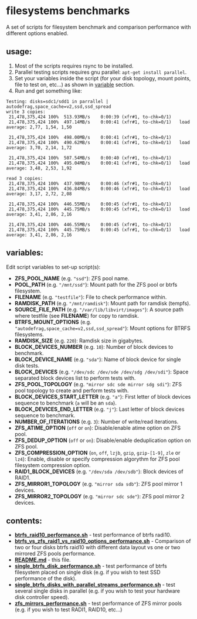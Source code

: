 # filesystems benchmarks

A set of scripts for filesystem benchmark and comparison performance with different options enabled.

## usage:

1. Most of the scripts requires rsync to be installed.
2. Parallel testing scripts requires gnu parallel: `apt-get install parallel`.
3. Set your variables inside the script (for your disk topology, mount points, file to test on, etc...) as shown in
[variable](#variables-) section.
4. Run and get something like:
```
Testing: disks=sdc1/sdd1 in parrallel | autodefrag,space_cache=v2,ssd,ssd_spread
write 3 copies:
 21,478,375,424 100%  513.93MB/s    0:00:39 (xfr#1, to-chk=0/1)
 21,478,375,424 100%  497.14MB/s    0:00:41 (xfr#1, to-chk=0/1)   load average: 2,77, 1,54, 1,50

 21,478,375,424 100%  498.00MB/s    0:00:41 (xfr#1, to-chk=0/1)
 21,478,375,424 100%  490.62MB/s    0:00:41 (xfr#1, to-chk=0/1)   load average: 3,70, 2,14, 1,72

 21,478,375,424 100%  507.54MB/s    0:00:40 (xfr#1, to-chk=0/1)
 21,478,375,424 100%  495.04MB/s    0:00:41 (xfr#1, to-chk=0/1)   load average: 3,48, 2,53, 1,92

read 3 copies:
 21,478,375,424 100%  437.98MB/s    0:00:46 (xfr#1, to-chk=0/1)
 21,478,375,424 100%  436.84MB/s    0:00:46 (xfr#1, to-chk=0/1)   load average: 3,17, 2,72, 2,08

 21,478,375,424 100%  446.55MB/s    0:00:45 (xfr#1, to-chk=0/1)          
 21,478,375,424 100%  445.75MB/s    0:00:45 (xfr#1, to-chk=0/1)   load average: 3,41, 2,86, 2,16 

 21,478,375,424 100%  446.55MB/s    0:00:45 (xfr#1, to-chk=0/1)          
 21,478,375,424 100%  445.75MB/s    0:00:45 (xfr#1, to-chk=0/1)   load average: 3,41, 2,86, 2,16 
```

## variables:

Edit script variables to set-up script(s):

- **ZFS_POOL_NAME** (e.g. `"ssd"`): ZFS pool name.
- **POOL_PATH** (e.g. `"/mnt/ssd"`): Mount path for the ZFS pool or btrfs filesystem.
- **FILENAME** (e.g. `"testfile"`): File to check performance within.
- **RAMDISK_PATH** (e.g. `"/mnt/ramdisk"`): Mount path for ramdisk (tempfs).
- **SOURCE_FILE_PATH** (e.g. `"/var/lib/libvirt/images"`): A source path where testfile (see **FILENAME**) for copy to 
ramdisk.
- **BTRFS_MOUNT_OPTIONS** (e.g. `"autodefrag,space_cache=v2,ssd,ssd_spread"`): Mount options for BTRFS filesystems.
- **RAMDISK_SIZE** (e.g. `220`): Ramdisk size in gigabytes.
- **BLOCK_DEVICES_NUMBER** (e.g. `10`): Number of block devices to benchmark.
- **BLOCK_DEVICE_NAME** (e.g. `"sda"`): Name of block device for single disk tests.
- **BLOCK_DEVICES** (e.g. `"/dev/sdc /dev/sde /dev/sdg /dev/sdi"`): Space separated block devices list to perform tests
with.
- **ZFS_POOL_TOPOLOGY** (e.g. `"mirror sdc sde mirror sdg sdi"`): ZFS pool topology to create and perform tests with.
- **BLOCK_DEVICES_START_LETTER** (e.g. `"a"`): First letter of block devices sequence to benchmark (`a` will be an 
`sda`).
- **BLOCK_DEVICES_END_LETTER** (e.g. `"j"`): Last letter of block devices sequence to benchmark.
- **NUMBER_OF_ITERATIONS** (e.g. `3`): Number of write/read iterations.
- **ZFS_ATIME_OPTION** (`off` or `on`): Disable/enable atime option on ZFS pool.
- **ZFS_DEDUP_OPTION** (`off` or `on`): Disable/enable deduplication option on ZFS pool.
- **ZFS_COMPRESSION_OPTION** (`on`, `off`, `lzjb`, `gzip`, `gzip-[1-9]`, `zle` or `lz4`): Enable, disable or specify
compression algorythm for ZFS pool filesystem compression option.
- **RAID1_BLOCK_DEVICES** (e.g. `"/dev/sda /dev/sdb"`): Block devices of RAID1.
- **ZFS_MIRROR1_TOPOLOGY** (e.g. `"mirror sda sdb"`): ZFS pool mirror 1 devices.
- **ZFS_MIRROR2_TOPOLOGY** (e.g. `"mirror sdc sde"`): ZFS pool mirror 2 devices.

## contents:

- [**btrfs_raid10_performance.sh**](btrfs_raid10_performance.sh) - test performance of btrfs radi10.
- [**btrfs_vs_zfs_raid1_vs_raid10_options_performance.sh**](btrfs_vs_zfs_raid1_vs_raid10_options_performance.sh) -
Comparison of two or four disks btrfs raid10 with different data layout vs one or two mirrored ZFS pools performance.
- [**README.md**](README.md) - this file.
- [**single_btrfs_disk_performance.sh**](single_btrfs_disk_performance.sh) - test performance of btrfs filesystem placed on
single disk (e.g. if you wish to test SSD performance of the disk).
- [**single_btrfs_disks_with_parallel_streams_performance.sh**](single_btrfs_disks_with_parallel_streams_performance.sh) -
test several single disks in parallel (e.g. if you wish to test your hardware disk controller speed).
- [**zfs_mirrors_performance.sh**](zfs_mirrors_performance.sh) - test performance of ZFS mirror pools (e.g. if you wish to
test RADI1, RAID10, etc...)
